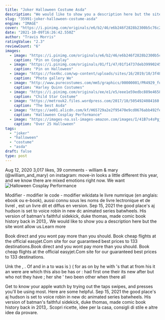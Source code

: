 ```yaml
---
title: "Joker Halloween Costume Asda"
description: "We would like to show you a description here but the site wont allow us.Learn more"
slug: "35991-joker-halloween-costume-asda"
engine: "IMAGE"
cover: "https://i.pinimg.com/originals/e6/b2/46/e6b246f2828b2300b5c76c293548a9d6.jpg"
date: "2021-10-09T16:26:42.550Z"
author: "Travis Morris"
ratingValue: "2.3"
reviewCount: "6"
images:
  - image: "https://i.pinimg.com/originals/e6/b2/46/e6b246f2828b2300b5c76c293548a9d6.jpg"
    caption: "Pin on Cosplay"
  - image: "https://i.pinimg.com/originals/01/f1/47/01f14737deb39990245f7bffa503dc56.jpg"
    caption: "Pin on Halloween"
  - image: "https://fox4kc.com/wp-content/uploads/sites/16/2019/10/3f488ccf-1057-4f4f-95ed-2641efbfb29f-scaled-2560.jpeg?w=388"
    caption: "Photo gallery We"
  - image: "http://www.purecostumes.com/mm5/graphics/00000001/PR4929_full_1.jpg"
    caption: "Harley Quinn Costumes"
  - image: "https://i.pinimg.com/originals/ee/e1/e5/eee1e59edbc889e46587d92f2cec0727.png"
    caption: "Child Star Costume"
  - image: "https://metrouk2.files.wordpress.com/2017/10/5054924084160.jpg?quality=90&strip=all&zoom=1&resize=422%2C560"
    caption: "The best Asda"
  - image: "https://ae01.alicdn.com/kf/H65729a2e2f95470e9cd0676abb492fe1q/Halloween-Cosplay-Performance-Apparel-Children-s-costumes-Spider-Man-BatMan-Superboy-Halloween-Costume-for-Kids-Party.jpg"
    caption: "Halloween Cosplay Performance"
  - image: "https://images-na.ssl-images-amazon.com/images/I/41B7s4sPgjL.jpg"
    caption: "Over 25 Halloween"
tags:
  - "joker"
  - "halloween"
  - "costume"
  - "asda"
draft: false
type: post
---
```


Aug 12, 2020 3,017 likes, 39 comments - william & mary (@william_and_mary) on instagram: move-in looks a little different this year, and we know there are mixed emotions right now. We want
![Halloween Cosplay Performance](https://ae01.alicdn.com/kf/H65729a2e2f95470e9cd0676abb492fe1q/Halloween-Cosplay-Performance-Apparel-Children-s-costumes-Spider-Man-BatMan-Superboy-Halloween-Costume-for-Kids-Party.jpg "Halloween Cosplay Performance")

Modifier - modifier le code - modifier wikidata le livre numrique (en anglais: ebook ou e-book), aussi connu sous les noms de livre lectronique et de livrel , est un livre dit et diffus en version. Sep 15, 2021 the good place&#39;s aj hudson is set to voice robin in new dc animated series batwheels. His version of batman&#39;s faithful sidekick, duke thomas, made comic book history back in 2013,. We would like to show you a description here but the site wont allow us.Learn more
<!--inArticleAds-->

<!--galleryOne-->

Book direct and you wont pay more than you should. Book cheap flights at the official easyjet.Com site for our guaranteed best prices to 133 destinations.Book direct and you wont pay more than you should. Book cheap flights at the official easyjet.Com site for our guaranteed best prices to 133 destinations.
<!--inArticleAds-->

<!--galleryTwo-->

Unk the , . Of and in  a to was is ) ( for as on by he with 's that at from his it an were are which this also be has or : had first one their its new after but who not they have  ; her she ' two been other when there all
<!--galleryThree-->

Get to know your apple watch by trying out the taps swipes, and presses you'll be using most. Here are some helpful. Sep 15, 2021 the good place's aj hudson is set to voice robin in new dc animated series batwheels. His version of batman's faithful sidekick, duke thomas, made comic book history back in 2013,. Scopri ricette, idee per la casa, consigli di stile e altre idee da provare.